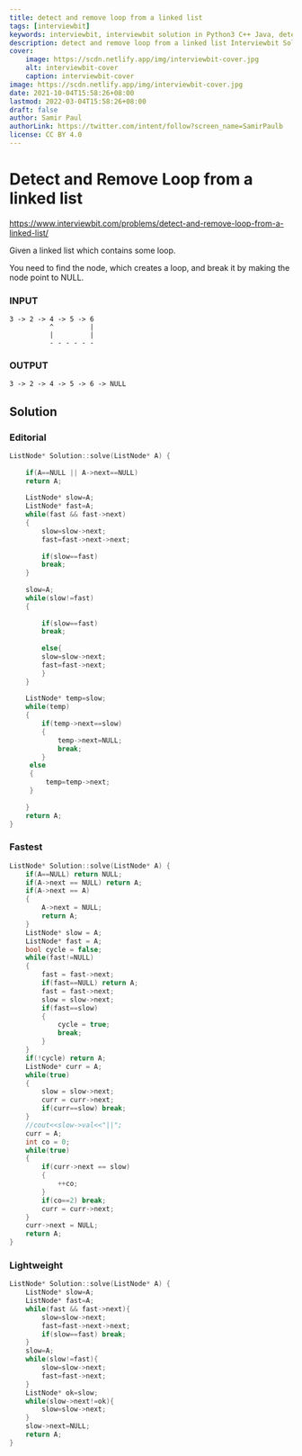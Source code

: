 ```yaml
---
title: detect and remove loop from a linked list
tags: [interviewbit]
keywords: interviewbit, interviewbit solution in Python3 C++ Java, detect and remove loop from a linked list solution
description: detect and remove loop from a linked list Interviewbit Solution Explained
cover:
    image: https://scdn.netlify.app/img/interviewbit-cover.jpg
    alt: interviewbit-cover
    caption: interviewbit-cover
image: https://scdn.netlify.app/img/interviewbit-cover.jpg
date: 2021-10-04T15:58:26+08:00
lastmod: 2022-03-04T15:58:26+08:00
draft: false
author: Samir Paul
authorLink: https://twitter.com/intent/follow?screen_name=SamirPaulb
license: CC BY 4.0
---
```


# Detect and Remove Loop from a linked list

https://www.interviewbit.com/problems/detect-and-remove-loop-from-a-linked-list/

Given a linked list which contains some loop.

You need to find the node, which creates a loop, and break it by making the node point to NULL.

### INPUT
```
3 -> 2 -> 4 -> 5 -> 6
          ^         |
          |         |    
          - - - - - -
```
### OUTPUT
```
3 -> 2 -> 4 -> 5 -> 6 -> NULL
```

## Solution
### Editorial
```cpp
ListNode* Solution::solve(ListNode* A) {
    
    if(A==NULL || A->next==NULL)
    return A;
    
    ListNode* slow=A;
    ListNode* fast=A;
    while(fast && fast->next)
    {
        slow=slow->next;
        fast=fast->next->next;
        
        if(slow==fast)
        break;
    }
    
    slow=A;
    while(slow!=fast)
    {
        
        if(slow==fast)
        break;
        
        else{
        slow=slow->next;
        fast=fast->next;
        }
    }
    
    ListNode* temp=slow;
    while(temp)
    {
        if(temp->next==slow)
        {
            temp->next=NULL;
            break;
        }
     else
     {
         temp=temp->next;
     }
        
    }
    return A;
}
```

### Fastest
```cpp
ListNode* Solution::solve(ListNode* A) {
    if(A==NULL) return NULL;
    if(A->next == NULL) return A;
    if(A->next == A)
    {
        A->next = NULL;
        return A;
    }
    ListNode* slow = A;
    ListNode* fast = A;
    bool cycle = false;
    while(fast!=NULL)
    {
        fast = fast->next;
        if(fast==NULL) return A;
        fast = fast->next;
        slow = slow->next;
        if(fast==slow) 
        {
            cycle = true;
            break;
        }
    }
    if(!cycle) return A;
    ListNode* curr = A;
    while(true)
    {
        slow = slow->next;
        curr = curr->next;
        if(curr==slow) break;
    }
    //cout<<slow->val<<"||";
    curr = A;
    int co = 0;
    while(true)
    {
        if(curr->next == slow) 
        {
            ++co;
        }
        if(co==2) break;
        curr = curr->next;
    }
    curr->next = NULL;
    return A;
}
```

### Lightweight
```cpp
ListNode* Solution::solve(ListNode* A) {
    ListNode* slow=A;
    ListNode* fast=A;
    while(fast && fast->next){
        slow=slow->next;
        fast=fast->next->next;
        if(slow==fast) break;
    }
    slow=A;
    while(slow!=fast){
        slow=slow->next;
        fast=fast->next;
    }
    ListNode* ok=slow;
    while(slow->next!=ok){
        slow=slow->next;
    }
    slow->next=NULL;
    return A;
}
```




